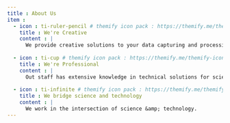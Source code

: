 ```yaml
---
title : About Us
item :
  - icon : ti-ruler-pencil # themify icon pack : https://themify.me/themify-icons
    title : We're Creative
    content : |
      We provide creative solutions to your data capturing and processing needs.
  
  - icon : ti-cup # themify icon pack : https://themify.me/themify-icons
    title : We're Professional
    content : |
      Out staff has extensive knowledge in technical solutions for scientific work.
  
  - icon : ti-infinite # themify icon pack : https://themify.me/themify-icons
    title : We bridge science and technology
    content : |
      We work in the intersection of science &amp; technology.
---
```

